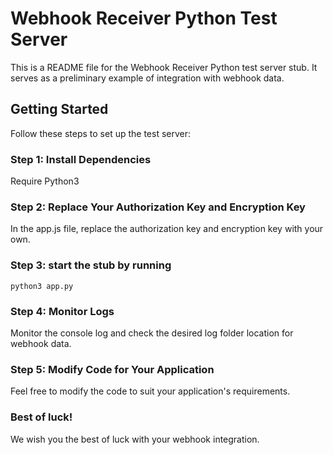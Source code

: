 # Webhook Receiver Python Test Server

This is a README file for the Webhook Receiver Python test server stub. It serves as a preliminary example of integration with webhook data.

## Getting Started

Follow these steps to set up the test server:

### Step 1: Install Dependencies

Require Python3

### Step 2: Replace Your Authorization Key and Encryption Key

In the app.js file, replace the authorization key and encryption key with your own.

### Step 3: start the stub by running 

    python3 app.py

### Step 4: Monitor Logs

Monitor the console log and check the desired log folder location for webhook data.

### Step 5: Modify Code for Your Application

Feel free to modify the code to suit your application's requirements.


### Best of luck!

We wish you the best of luck with your webhook integration.
